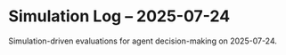 # Simulation Log – 2025-07-24

Simulation-driven evaluations for agent decision-making on 2025-07-24.
